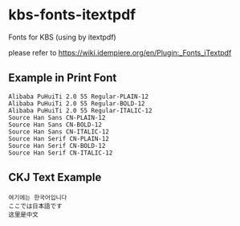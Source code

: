 # kbs-fonts-itextpdf
Fonts for KBS (using by itextpdf)

please refer to https://wiki.idempiere.org/en/Plugin:_Fonts_iTextpdf

## Example in Print Font
```
Alibaba PuHuiTi 2.0 55 Regular-PLAIN-12
Alibaba PuHuiTi 2.0 55 Regular-BOLD-12
Alibaba PuHuiTi 2.0 55 Regular-ITALIC-12
Source Han Sans CN-PLAIN-12
Source Han Sans CN-BOLD-12
Source Han Sans CN-ITALIC-12
Source Han Serif CN-PLAIN-12
Source Han Serif CN-BOLD-12
Source Han Serif CN-ITALIC-12
```
## CKJ Text Example 
```
여기에는 한국어입니다
ここでは日本語です
这里是中文
```